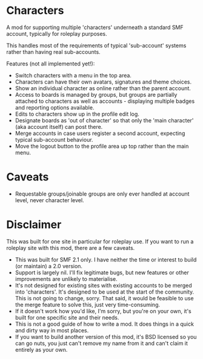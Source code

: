# Characters

A mod for supporting multiple 'characters' underneath a standard SMF account, typically for roleplay purposes.

This handles most of the requirements of typical 'sub-account' systems rather than having real sub-accounts.

Features (not all implemented yet!):
 * Switch characters with a menu in the top area.
 * Characters can have their own avatars, signatures and theme choices.
 * Show an individual character as online rather than the parent account.
 * Access to boards is managed by groups, but groups are partially attached to characters as well as accounts - displaying multiple badges and reporting options available.
 * Edits to characters show up in the profile edit log.
 * Designate boards as 'out of character' so that only the 'main character' (aka account itself) can post there.
 * Merge accounts in case users register a second account, expecting typical sub-account behaviour.
 * Move the logout button to the profile area up top rather than the main menu.

# Caveats
 * Requestable groups/joinable groups are only ever handled at account level, never character level.

# Disclaimer

This was built for one site in particular for roleplay use. If you want to run a roleplay site with this mod, there are a few caveats.

 * This was built for SMF 2.1 only. I have neither the time or interest to build (or maintain) a 2.0 version.
 * Support is largely nil. I'll fix legitimate bugs, but new features or other improvements are unlikely to materialise.
 * It's not designed for existing sites with existing accounts to be merged into 'characters'. It's designed to be used at the start of the community. This is not going to change, sorry. That said, it would be feasible to use the merge feature to solve this, just very time-consuming.
 * If it doesn't work how you'd like, I'm sorry, but you're on your own, it's built for one specific site and their needs.
 * This is not a good guide of how to write a mod. It does things in a quick and dirty way in most places.
 * If you want to build another version of this mod, it's BSD licensed so you can go nuts, you just can't remove my name from it and can't claim it entirely as your own.
